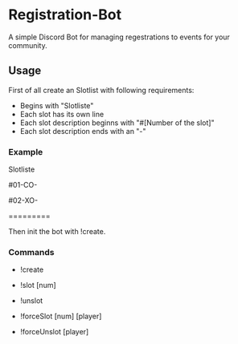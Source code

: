 # Registration-Bot
A simple Discord Bot for managing regestrations to events for your community.

## Usage
First of all create an Slotlist with following requirements:
- Begins with "Slotliste"
- Each slot has its own line
- Each slot description beginns with "#[Number of the slot]"
- Each slot description ends with an "-"

### Example
Slotliste

#01-CO-

#02-XO-

=========

Then init the bot with !create.

### Commands
- !create

- !slot [num]

- !unslot

- !forceSlot [num] [player]
  
- !forceUnslot [player]

